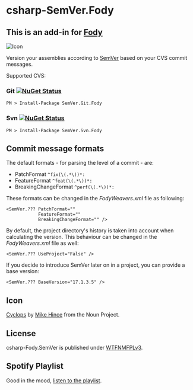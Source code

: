 # csharp-SemVer.Fody

## This is an add-in for [Fody](https://github.com/Fody/Fody/) 

![Icon](https://raw.githubusercontent.com/dittodhole/csharp-Fody.SemVer/master/Icons/package_icon.png)

Version your assemblies according to [SemVer](http://semver.org/) based on your CVS commit messages.

Supported CVS:

### Git [![NuGet Status](http://img.shields.io/nuget/v/SemVer.Git.Fody.svg?style=flat)](https://www.nuget.org/packages/SemVer.Git.Fody/)

    PM > Install-Package SemVer.Git.Fody

### Svn [![NuGet Status](http://img.shields.io/nuget/v/SemVer.Svn.Fody.svg?style=flat)](https://www.nuget.org/packages/SemVer.Svn.Fody/)
    PM > Install-Package SemVer.Svn.Fody

## Commit message formats

The default formats - for parsing the level of a commit - are:

- PatchFormat `^fix(\(.*\))*: `
- FeatureFormat `^feat(\(.*\))*: `
- BreakingChangeFormat `^perf(\(.*\))*: `

These formats can be changed in the *FodyWeavers.xml* file as following:

    <SemVer.??? PatchFormat=""
                FeatureFormat=""
                BreakingChangeFormat="" />

By default, the project directory's history is taken into account when calculating the version. This behaviour can be changed in the *FodyWeavers.xml* file as well:

    <SemVer.??? UseProject="False" />

If you decide to introduce SemVer later on in a project, you can provide a base version:

    <SemVer.??? BaseVersion="17.1.3.5" />

## Icon

[Cyclops](https://thenounproject.com/term/cyclops/60203/) by [Mike Hince](https://thenounproject.com/zer0mike) from the Noun Project.

## License

csharp-Fody.SemVer is published under [WTFNMFPLv3](http://andreas.niedermair.name/introducing-wtfnmfplv3).

## Spotify Playlist

Good in the mood, [listen to the playlist](https://open.spotify.com/user/dittodhole/playlist/0KF2OFBoetcBt59qdHlbx7).